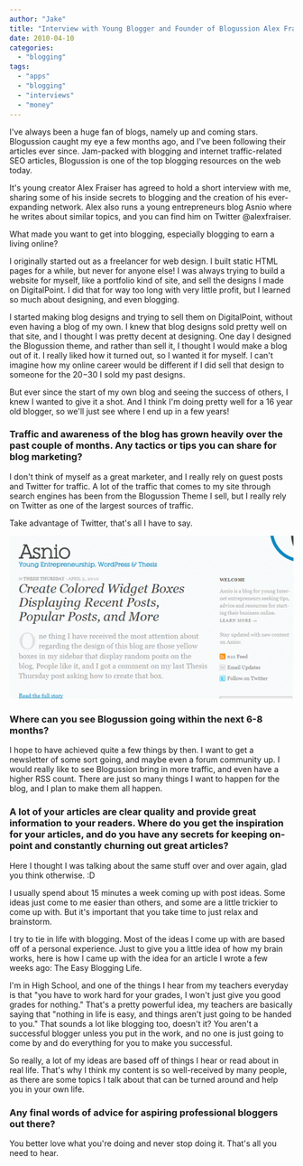 ```yaml
---
author: "Jake"
title: "Interview with Young Blogger and Founder of Blogussion Alex Fraiser"
date: 2010-04-10
categories: 
  - "blogging"
tags: 
  - "apps"
  - "blogging"
  - "interviews"
  - "money"
---
```


I've always been a huge fan of blogs, namely up and coming stars. Blogussion caught my eye a few months ago, and I've been following their articles ever since. Jam-packed with blogging and internet traffic-related SEO articles, Blogussion is one of the top blogging resources on the web today.

<!--more-->

It's young creator Alex Fraiser has agreed to hold a short interview with me, sharing some of his inside secrets to blogging and the creation of his ever-expanding network. Alex also runs a young entrepreneurs blog Asnio where he writes about similar topics, and you can find him on Twitter @alexfraiser.

What made you want to get into blogging, especially blogging to earn a living online?

I originally started out as a freelancer for web design. I built static HTML pages for a while, but never for anyone else! I was always trying to build a website for myself, like a portfolio kind of site, and sell the designs I made on DigitalPoint. I did that for way too long with very little profit, but I learned so much about designing, and even blogging.

I started making blog designs and trying to sell them on DigitalPoint, without even having a blog of my own. I knew that blog designs sold pretty well on that site, and I thought I was pretty decent at designing. One day I designed the Blogussion theme, and rather than sell it, I thought I would make a blog out of it. I really liked how it turned out, so I wanted it for myself. I can't imagine how my online career would be different if I did sell that design to someone for the $20-$30 I sold my past designs.

But ever since the start of my own blog and seeing the success of others, I knew I wanted to give it a shot. And I think I'm doing pretty well for a 16 year old blogger, so we'll just see where I end up in a few years!

### Traffic and awareness of the blog has grown heavily over the past couple of months. Any tactics or tips you can share for blog marketing?

I don't think of myself as a great marketer, and I really rely on guest posts and Twitter for traffic. A lot of the traffic that comes to my site through search engines has been from the Blogussion Theme I sell, but I really rely on Twitter as one of the largest sources of traffic.

Take advantage of Twitter, that's all I have to say.

![Alex Fraiser's Asnio.com - Entrepreneur's Blog](images/asnio-featured.jpg "A Web Entrepreneur's Blog - Asnio.com")

### Where can you see Blogussion going within the next 6-8 months?

I hope to have achieved quite a few things by then. I want to get a newsletter of some sort going, and maybe even a forum community up. I would really like to see Blogussion bring in more traffic, and even have a higher RSS count. There are just so many things I want to happen for the blog, and I plan to make them all happen.

### A lot of your articles are clear quality and provide great information to your readers. Where do you get the inspiration for your articles, and do you have any secrets for keeping on-point and constantly churning out great articles?

Here I thought I was talking about the same stuff over and over again, glad you think otherwise. :D

I usually spend about 15 minutes a week coming up with post ideas. Some ideas just come to me easier than others, and some are a little trickier to come up with. But it's important that you take time to just relax and brainstorm.

I try to tie in life with blogging. Most of the ideas I come up with are based off of a personal experience. Just to give you a little idea of how my brain works, here is how I came up with the idea for an article I wrote a few weeks ago: The Easy Blogging Life.

I'm in High School, and one of the things I hear from my teachers everyday is that "you have to work hard for your grades, I won't just give you good grades for nothing." That's a pretty powerful idea, my teachers are basically saying that "nothing in life is easy, and things aren't just going to be handed to you." That sounds a lot like blogging too, doesn't it? You aren't a successful blogger unless you put in the work, and no one is just going to come by and do everything for you to make you successful.

So really, a lot of my ideas are based off of things I hear or read about in real life. That's why I think my content is so well-received by many people, as there are some topics I talk about that can be turned around and help you in your own life.

### Any final words of advice for aspiring professional bloggers out there?

You better love what you're doing and never stop doing it. That's all you need to hear.
